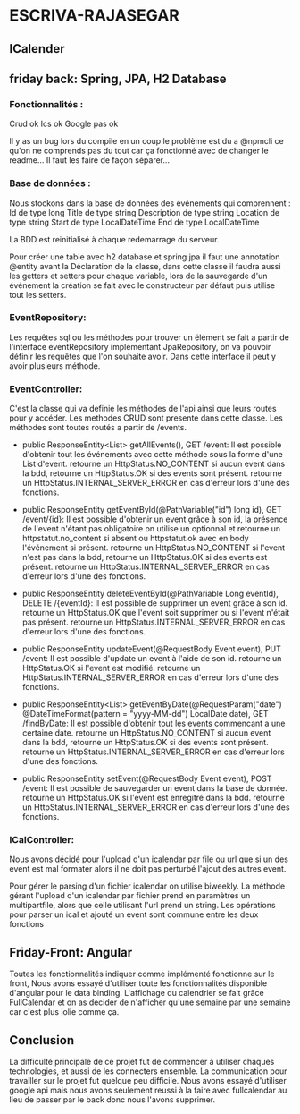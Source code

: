 # ESCRIVA-RAJASEGAR



## ICalender


## friday back: Spring, JPA, H2 Database

### Fonctionnalités :


Crud ok
Ics ok
Google pas ok

Il y as un bug lors du compile en un coup le problème est du a @npmcli ce qu'on ne comprends pas du tout car ça fonctionné avec de changer le readme... Il faut les faire de façon séparer...


### Base de données :


Nous stockons dans la base de données des événements qui comprennent :
Id de type long
Title de type string
Description de type string
Location de type string
Start de type LocalDateTime
End de type LocalDateTime

La BDD est reinitialisé à chaque redemarrage du serveur.

Pour créer une table avec h2 database et spring jpa il faut une annotation @entity avant la Déclaration de la classe, dans cette classe il faudra aussi les getters et setters pour chaque variable, lors de la sauvegarde d'un événement la création se fait avec le constructeur par défaut puis utilise tout les setters. 


### EventRepository:


Les requêtes sql ou les méthodes pour trouver un élément se fait a partir de l'interface eventRepository implementant JpaRepository, on va pouvoir définir les requêtes que l'on souhaite avoir. Dans cette interface il peut y avoir plusieurs méthode. 


### EventController:


C'est la classe qui va definie les méthodes de l'api ainsi que leurs routes pour y accéder. 
Les methodes CRUD sont presente dans cette classe. Les méthodes sont toutes routés a partir de /events.

- public ResponseEntity<List<Event>> getAllEvents(), GET /event:
Il est possible d'obtenir tout les événements avec cette méthode sous la forme d'une List d'event.
retourne un HttpStatus.NO_CONTENT si aucun event dans la bdd,
retourne un HttpStatus.OK si des events sont présent.
retourne un HttpStatus.INTERNAL_SERVER_ERROR en cas d'erreur lors d'une des fonctions.

- public ResponseEntity<Event> getEventById(@PathVariable("id") long id), GET /event/{id}:
Il est possible d'obtenir un event grâce à son id, la présence de l'event n'étant pas obligatoire on utilise un optionnal et retourne un httpstatut.no_content si absent ou httpstatut.ok avec en body l'événement si présent. 
retourne un HttpStatus.NO_CONTENT si l'event n'est pas dans la bdd,
retourne un HttpStatus.OK si des events est présent.
retourne un HttpStatus.INTERNAL_SERVER_ERROR en cas d'erreur lors d'une des fonctions.

- public ResponseEntity<Event> deleteEventById(@PathVariable Long eventId), DELETE /{eventId}:
Il est possible de supprimer un event grâce à son id.
retourne un HttpStatus.OK que l'event soit supprimer ou si l'event n'était pas présent.
retourne un HttpStatus.INTERNAL_SERVER_ERROR en cas d'erreur lors d'une des fonctions.

- public ResponseEntity<Event> updateEvent(@RequestBody Event event), PUT /event:
Il est possible d'update un event à l'aide de son id.
retourne un HttpStatus.OK si l'event est modifié.
retourne un HttpStatus.INTERNAL_SERVER_ERROR en cas d'erreur lors d'une des fonctions.

- public ResponseEntity<List<Event>> getEventByDate(@RequestParam("date") @DateTimeFormat(pattern = "yyyy-MM-dd") LocalDate date), GET /findByDate:
Il est possible d'obtenir tout les events commencant a une certaine date.
retourne un HttpStatus.NO_CONTENT si aucun event dans la bdd,
retourne un HttpStatus.OK si des events sont présent.
retourne un HttpStatus.INTERNAL_SERVER_ERROR en cas d'erreur lors d'une des fonctions.

- public ResponseEntity<Event> setEvent(@RequestBody Event event), POST /event:
Il est possible de sauvegarder un event dans la base de donnée.
retourne un HttpStatus.OK si l'event est enregitré dans la bdd.
retourne un HttpStatus.INTERNAL_SERVER_ERROR en cas d'erreur lors d'une des fonctions.


### ICalController:


Nous avons décidé pour l'upload d'un icalendar par file ou url que si un des event est mal formater alors il ne doit pas perturbé l'ajout des autres event.

Pour gérer le parsing d'un fichier icalendar on utilise biweekly.
La méthode gérant l'upload d'un icalendar par fichier prend en paramètres un multipartfile, alors que celle utilisant l'url prend un string. Les opérations pour parser un ical et ajouté un event sont commune entre les deux fonctions


## Friday-Front: Angular


Toutes les fonctionnalités indiquer comme implémenté fonctionne sur le front, Nous avons essayé d'utiliser toute les fonctionnalités disponible d'angular pour le data binding. L'affichage du calendrier se fait grâce FullCalendar et on as decider de n'afficher qu'une semaine par une semaine car c'est plus jolie comme ça.


## Conclusion


La difficulté principale de ce projet fut de commencer à utiliser chaques technologies, et aussi de les connecters ensemble.
La communication pour travailler sur le projet fut quelque peu difficile.
Nous avons essayé d'utiliser google api mais nous avons seulement reussi à la faire avec fullcalendar au lieu de passer par le back donc nous l'avons supprimer.

